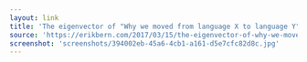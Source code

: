 ```yaml
---
layout: link
title: 'The eigenvector of "Why we moved from language X to language Y"  Erik Bernhardsson'
source: 'https://erikbern.com/2017/03/15/the-eigenvector-of-why-we-moved-from-language-x-to-language-y.html'
screenshot: 'screenshots/394002eb-45a6-4cb1-a161-d5e7cfc82d8c.jpg'
---
```


